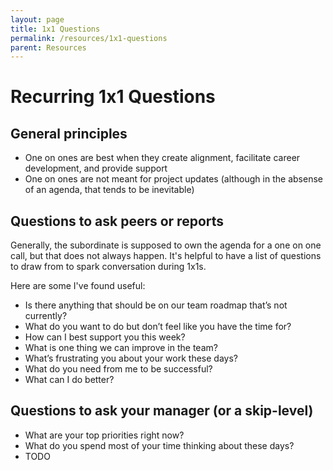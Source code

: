 ```yaml
---
layout: page
title: 1x1 Questions
permalink: /resources/1x1-questions
parent: Resources
---
```


# Recurring 1x1 Questions

## General principles

- One on ones are best when they create alignment, facilitate career development, and provide support
- One on ones are not meant for project updates (although in the absense of an agenda, that tends to be inevitable)

## Questions to ask peers or reports

Generally, the subordinate is supposed to own the agenda for a one on one call, but that does not always happen. It's helpful to have a list of questions to draw from to spark conversation during 1x1s.

Here are some I've found useful:

- Is there anything that should be on our team roadmap that’s not currently?
- What do you want to do but don’t feel like you have the time for?
- How can I best support you this week?
- What is one thing we can improve in the team?
- What’s frustrating you about your work these days?
- What do you need from me to be successful?
- What can I do better?

## Questions to ask your manager (or a skip-level)

- What are your top priorities right now?
- What do you spend most of your time thinking about these days?
- TODO
